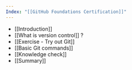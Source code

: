 ```yaml
---
Index: "[[GitHub Foundations Certification]]"
---
```

- [[Introduction]]
- [[What is version control]] ?
- [[Exercise - Try out Git]]
- [[Basic Git commands]]
- [[Knowledge check]]
- [[Summary]]